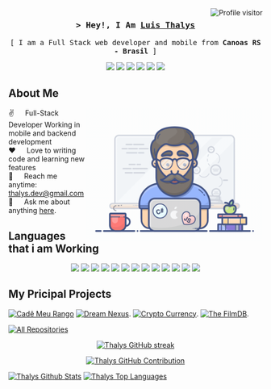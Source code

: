  <a href="https://komarev.com/ghpvc/?username=thalys93">
  <img align="right" src="https://komarev.com/ghpvc/?username=alsiam&label=Visitors&color=6434eb&style=rounded" alt="Profile visitor" />
</a>

<h3 align="center">
	<samp>&gt; Hey!, I Am
		<b><a target="_blank" href="https://portifolio-luis-thalys.web.app/home"> Luis Thalys </a> </b>
	</samp>
</h3>

<p align="center">
	<samp>
		[ I am a Full Stack web developer and mobile from <b> Canoas RS - Brasil </b>]	
	</samp>
</p>

<div align="center">
<a href="https://portifolio-luis-thalys.web.app/home" target="_blank"><img src="https://img.shields.io/badge/-Portifolio-%6434e0b?style=for-the-badge&logo=abstract&logoColor=White"/></a>
 <a href="https://www.instagram.com/luiss_xavierr/" target="_blank"><img src="https://img.shields.io/badge/-Instagram-%23E4405F?style=for-the-badge&logo=instagram&logoColor=white" target="_blank"></a>
 	<a href="https://www.twitch.tv/o_thalys" target="_blank"><img src="https://img.shields.io/badge/Twitch-9146FF?style=for-the-badge&logo=twitch&logoColor=white" target="_blank"></a>
  <a href = "mailto:luisthalys@gmail.com"><img src="https://img.shields.io/badge/-Gmail-%23333?style=for-the-badge&logo=gmail&logoColor=white" target="_blank"></a>
  <a href="https://www.linkedin.com/in/thalys-dev202/" target="_blank"><img src="https://img.shields.io/badge/-LinkedIn-%230077B5?style=for-the-badge&logo=linkedin&logoColor=white" target="_blank"></a> 
  <a href="https://discord.com/channels/Thalys93#2555" target="_blank"><img src="https://img.shields.io/badge/-discord-%230067C5?style=for-the-badge&logo=discord&logoColor=white" target="_blank"></a>
 </div> 

 ## About Me
 
 <p>
  <img align="right" width="350" src="/assets/programmer.gif" alt="Coding gif" />
  
 ✌️ &emsp; Full-Stack Developer Working in mobile and backend development<br/>
 ❤️ &emsp; Love to writing code and learning new features<br/>
 📧 &emsp; Reach me anytime: thalys.dev@gmail.com<br/>
 💬 &emsp; Ask me about anything [here](https://github.com/thalys93/thalys93/issues).
	 
 </p>

 
 
## Languages that i am Working

  <div align="center">  
  <img src="https://cdn.jsdelivr.net/gh/devicons/devicon/icons/react/react-original.svg" height='40' />    
  <img src="https://cdn.jsdelivr.net/gh/devicons/devicon/icons/angularjs/angularjs-original.svg" height='40' />     
  <img src="https://cdn.jsdelivr.net/gh/devicons/devicon/icons/typescript/typescript-original.svg" height='40' />
  <img src="https://cdn.jsdelivr.net/gh/devicons/devicon/icons/javascript/javascript-original.svg" height='40'/>   
  <img src="https://cdn.jsdelivr.net/gh/devicons/devicon/icons/nodejs/nodejs-original.svg" height='40'/>
  <img src="https://cdn.jsdelivr.net/gh/devicons/devicon/icons/mysql/mysql-original.svg" height='40'/>  
  <img src="https://cdn.jsdelivr.net/gh/devicons/devicon/icons/csharp/csharp-original.svg" height='40'/>  
  <img src="https://cdn.jsdelivr.net/gh/devicons/devicon/icons/dot-net/dot-net-original.svg" height='40'/>
  <img src="https://cdn.jsdelivr.net/gh/devicons/devicon/icons/dotnetcore/dotnetcore-original.svg" height='40'/>
  <img src="https://cdn.jsdelivr.net/gh/devicons/devicon/icons/java/java-original.svg" height='40'/>
  <img src="https://cdn.jsdelivr.net/gh/devicons/devicon/icons/androidstudio/androidstudio-original.svg" height='40'/>
  <img src="https://cdn.jsdelivr.net/gh/devicons/devicon/icons/firebase/firebase-plain.svg" height='40'/>
  <img src="https://cdn.jsdelivr.net/gh/devicons/devicon/icons/redux/redux-original.svg" height='40'/>
  </div>
 
## My Pricipal Projects

[![Cadê Meu Rango](https://github-readme-stats.vercel.app/api/pin/?username=Little-Tooth-Tecnologies&repo=cade-meu-rango-front&border_color=%6434e0b&bg_color=0D1117&title_color=C9D1D9&text_color=%6434e0b&icon_color=%6434e0b)](https://github.com/Little-Tooth-Tecnologies/cade-meu-rango-front)
[![Dream Nexus](https://github-readme-stats.vercel.app/api/pin/?username=thalys93&repo=dreamNexus&border_color=%6434e0b&bg_color=0D1117&title_color=C9D1D9&text_color=%6434e0b&icon_color=%6434e0b)](https://github.com/thalys93/dreamNexus).
[![Crypto Currency](https://github-readme-stats.vercel.app/api/pin/?username=thalys93&repo=crypto-currency&border_color=%6434e0b&bg_color=0D1117&title_color=C9D1D9&text_color=%6434e0b&icon_color=%6434e0b)](https://github.com/thalys93/crypto-currency).
[![The FilmDB](https://github-readme-stats.vercel.app/api/pin/?username=thalys93&repo=the-film-db&border_color=%6434e0b&bg_color=0D1117&title_color=C9D1D9&text_color=%6434e0b&icon_color=%6434e0b)](https://github.com/thalys93/the-film-db).


<p align="left">
  <a href="https://github.com/thalys93?tab=repositories" target="_blank"><img alt="All Repositories" title="All Repositories" src="https://img.shields.io/badge/-All%20Repos-2962FF?style=for-the-badge&logo=koding&logoColor=white"/></a>
</p>

<p align="center">
  <a href="https://github.com/thalys93">
    <img src="https://github-readme-streak-stats.herokuapp.com/?user=thalys93&theme=codeSTACKr" alt="Thalys GitHub streak"/>
  </a>
</p>

<p align="center">
  <a href="https://github.com/thalys93">
    <img src="https://github-profile-summary-cards.vercel.app/api/cards/profile-details?username=thalys93&theme=codeSTACKr" alt="Thalys GitHub Contribution"/>
  </a>
</p>

<a> 
    <a href="https://github.com/thalys93"><img alt="Thalys Github Stats" src="https://denvercoder1-github-readme-stats.vercel.app/api?username=thalys93&show_icons=true&count_private=true&theme=codeSTACKr" height="192px" width="49.5%"/></a>
  <a href="https://github.com/thalys93"><img alt="Thalys Top Languages" src="https://denvercoder1-github-readme-stats.vercel.app/api/top-langs/?username=thalys93&langs_count=8&layout=compact&theme=codeSTACKr" height="192px" width="49.5%"/></a>
  <br/>
</a>
